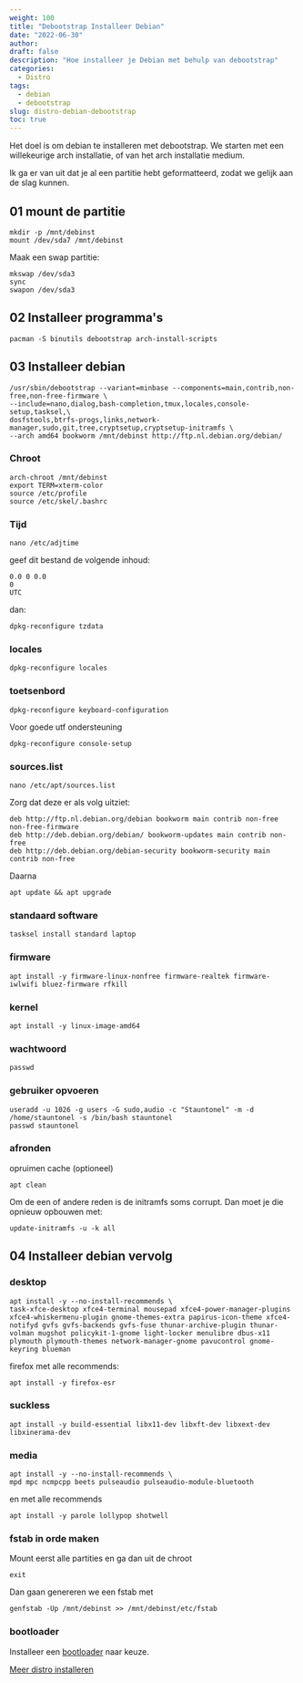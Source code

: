 ```yaml
---
weight: 100
title: "Debootstrap Installeer Debian"
date: "2022-06-30"
author:
draft: false
description: "Hoe installeer je Debian met behulp van debootstrap"
categories:
  - Distro
tags:
  - debian
  - debootstrap
slug: distro-debian-debootstrap
toc: true
---
```


Het doel is om debian te installeren met debootstrap. We starten met een willekeurige arch installatie, of van het arch installatie medium.

<!--more-->

Ik ga er van uit dat je al een partitie hebt geformatteerd, zodat we gelijk aan de slag kunnen.

## 01 mount de partitie

```
mkdir -p /mnt/debinst
mount /dev/sda7 /mnt/debinst
```

Maak een swap partitie:

```
mkswap /dev/sda3
sync
swapon /dev/sda3
```

## 02 Installeer programma's

```
pacman -S binutils debootstrap arch-install-scripts
```

## 03 Installeer debian

```
/usr/sbin/debootstrap --variant=minbase --components=main,contrib,non-free,non-free-firmware \
--include=nano,dialog,bash-completion,tmux,locales,console-setup,tasksel,\
dosfstools,btrfs-progs,links,network-manager,sudo,git,tree,cryptsetup,cryptsetup-initramfs \
--arch amd64 bookworm /mnt/debinst http://ftp.nl.debian.org/debian/
```

### Chroot

```
arch-chroot /mnt/debinst
export TERM=xterm-color
source /etc/profile
source /etc/skel/.bashrc
```

### Tijd

```
nano /etc/adjtime
```

geef dit bestand de volgende inhoud:

```
0.0 0 0.0
0
UTC
```

dan:

```
dpkg-reconfigure tzdata
```

### locales

```
dpkg-reconfigure locales
```

### toetsenbord

```
dpkg-reconfigure keyboard-configuration
```

Voor goede utf ondersteuning

```
dpkg-reconfigure console-setup
```

### sources.list

```
nano /etc/apt/sources.list
```

Zorg dat deze er als volg uitziet:

```
deb http://ftp.nl.debian.org/debian bookworm main contrib non-free non-free-firmware
deb http://deb.debian.org/debian/ bookworm-updates main contrib non-free
deb http://deb.debian.org/debian-security bookworm-security main contrib non-free
```

Daarna

```
apt update && apt upgrade
```

### standaard software

```
tasksel install standard laptop
```

### firmware

```
apt install -y firmware-linux-nonfree firmware-realtek firmware-iwlwifi bluez-firmware rfkill
```

### kernel

```
apt install -y linux-image-amd64
```

### wachtwoord

```
passwd
```

### gebruiker opvoeren

```
useradd -u 1026 -g users -G sudo,audio -c "Stauntonel" -m -d /home/stauntonel -s /bin/bash stauntonel
passwd stauntonel
```

### afronden

opruimen cache (optioneel)

```
apt clean
```

Om de een of andere reden is de initramfs soms corrupt. Dan moet je die opnieuw opbouwen met:

```
update-initramfs -u -k all
```

## 04 Installeer debian vervolg

### desktop

```
apt install -y --no-install-recommends \
task-xfce-desktop xfce4-terminal mousepad xfce4-power-manager-plugins xfce4-whiskermenu-plugin gnome-themes-extra papirus-icon-theme xfce4-notifyd gvfs gvfs-backends gvfs-fuse thunar-archive-plugin thunar-volman mugshot policykit-1-gnome light-locker menulibre dbus-x11 plymouth plymouth-themes network-manager-gnome pavucontrol gnome-keyring blueman
```

firefox met alle recommends:

```
apt install -y firefox-esr
```

### suckless

```
apt install -y build-essential libx11-dev libxft-dev libxext-dev libxinerama-dev
```

### media

```
apt install -y --no-install-recommends \
mpd mpc ncmpcpp beets pulseaudio pulseaudio-module-bluetooth
```

en met alle recommends

```
apt install -y parole lollypop shotwell
```

### fstab in orde maken

Mount eerst alle partities en ga dan uit de chroot

```
exit
```

Dan gaan genereren we een fstab met

```
genfstab -Up /mnt/debinst >> /mnt/debinst/etc/fstab
```

### bootloader

Installeer een [bootloader](/tags/bootloader) naar keuze.

[Meer distro installeren](/categories/distro)
